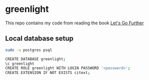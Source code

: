 # greenlight

This repo contains my code from reading the book [Let's Go Further](https://lets-go-further.alexedwards.net/)

## Local database setup

```zsh
sudo -u postgres psql

CREATE DATABASE greenlight;
\c greenlight
CREATE ROLE greenlight WITH LOGIN PASSWORD '<password>';
CREATE EXTENSION IF NOT EXISTS citext;
```
